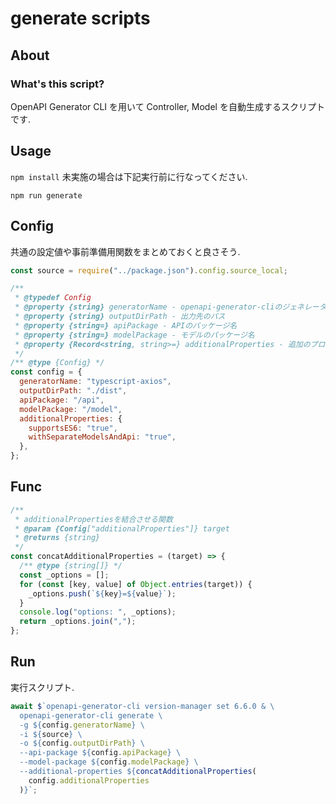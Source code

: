 <!-- /scripts/generate.md -->

# generate scripts

## About

### What's this script?

OpenAPI Generator CLI を用いて Controller, Model を自動生成するスクリプトです.

## Usage

`npm install` 未実施の場合は下記実行前に行なってください.

```
npm run generate
```

## Config

共通の設定値や事前準備用関数をまとめておくと良さそう.

```js
const source = require("../package.json").config.source_local;

/**
 * @typedef Config
 * @property {string} generatorName - openapi-generator-cliのジェネレーター名
 * @property {string} outputDirPath - 出力先のパス
 * @property {string=} apiPackage - APIのパッケージ名
 * @property {string=} modelPackage - モデルのパッケージ名
 * @property {Record<string, string>=} additionalProperties - 追加のプロパティ
 */
/** @type {Config} */
const config = {
  generatorName: "typescript-axios",
  outputDirPath: "./dist",
  apiPackage: "/api",
  modelPackage: "/model",
  additionalProperties: {
    supportsES6: "true",
    withSeparateModelsAndApi: "true",
  },
};
```

## Func

```js
/**
 * additionalPropertiesを結合させる関数
 * @param {Config["additionalProperties"]} target
 * @returns {string}
 */
const concatAdditionalProperties = (target) => {
  /** @type {string[]} */
  const _options = [];
  for (const [key, value] of Object.entries(target)) {
    _options.push(`${key}=${value}`);
  }
  console.log("options: ", _options);
  return _options.join(",");
};
```

## Run

実行スクリプト.

```js
await $`openapi-generator-cli version-manager set 6.6.0 & \
  openapi-generator-cli generate \
  -g ${config.generatorName} \
  -i ${source} \
  -o ${config.outputDirPath} \
  --api-package ${config.apiPackage} \
  --model-package ${config.modelPackage} \
  --additional-properties ${concatAdditionalProperties(
    config.additionalProperties
  )}`;
```
